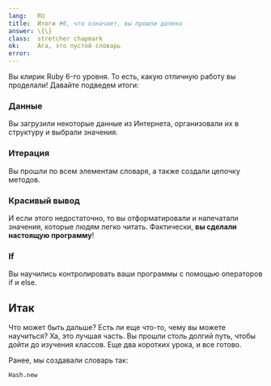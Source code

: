 ```yaml
---
lang:   RU
title:  Итоги #6, что означает, вы прошли далеко
answer: \{\}
class:  stretcher chapmark
ok:     Ага, это пустой словарь
error:
---
```


Вы клирик Ruby 6-го уровня. То есть, какую отличную работу вы проделали!
Давайте подведем итоги:

### Данные
Вы загрузили некоторые данные из Интернета, организовали их в структуру и
выбрали значения.

### Итерация
Вы прошли по всем элементам словаря, а также создали цепочку методов.

### Красивый вывод
И если этого недостаточно, то вы отформатировали и напечатали значения, которые
людям легко читать. Фактически, __вы сделали настоящую программу__!

### If
Вы научились контролировать ваши программы с помощью операторов if и else.

## Итак
Что может быть дальше? Есть ли еще что-то, чему вы можете научиться? Ха, это
лучшая часть. Вы прошли столь долгий путь, чтобы дойти до изучения классов. Еще
два коротких урока, и все готово.

Ранее, мы создавали словарь так:

    Hash.new

